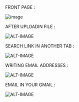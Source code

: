 FRONT PAGE :

![image](https://github.com/priyanshuyadav07804/FILE_SHARE_WEBSITE/assets/80442935/28d05ede-24f7-4077-8c40-0a153b370294)

AFTER UPLOADIN FILE :

![ALT-IMAGE](https://github.com/priyanshuyadav07804/FILE_SHARE_WEBSITE/assets/80442935/215b7345-0418-4f4c-9205-acb83c0c5917)

SEARCH LINK IN ANOTHER TAB : 

![ALT-IMAGE](https://github.com/priyanshuyadav07804/FILE_SHARE_WEBSITE/assets/80442935/cb2ae0d1-3e82-40db-bc90-c2dee3cfea24)

WRITING EMAIL ADDRESSES : 

![ALT-IMAGE](https://github.com/priyanshuyadav07804/FILE_SHARE_WEBSITE/assets/80442935/8b262191-9afe-469d-8405-a9b312a4b6b4)

EMAIL IN YOUR GMAIL :

![ALT-IMAGE](https://github.com/priyanshuyadav07804/FILE_SHARE_WEBSITE/assets/80442935/108a34e7-da1c-4c23-877a-bc8640f9a087)
